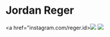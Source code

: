 # Jordan Reger
<a href="instagram.com/reger.id><img src="https://img.icons8.com/material-rounded/24/000000/instagram-new.png"/></a>
<img src="https://img.icons8.com/material-rounded/24/000000/discord-logo.png"/>
